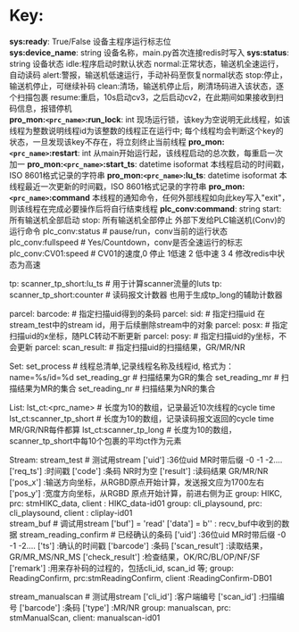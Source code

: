 # Key:
**sys:ready**: True/False
	设备主程序运行标志位  
**sys:device_name**: string
	设备名称，main.py首次连接redis时写入
**sys:status**: string
	设备状态
	idle:程序启动时默认状态
	normal:正常状态，输送机全速运行，自动读码
	alert:警报，输送机低速运行，手动补码至恢复normal状态
	stop:停止，输送机停止，可继续补码
	clean:清场，输送机停止后，刷清场码进入该状态，逐个扫描包裹
	resume:重启，10s启动cv3，之后启动cv2，在此期间如果接收到扫码信息，报错停机	
**pro_mon:`<prc_name>`:run_lock**: int
	现场运行锁，该key为空说明无此线程，如该线程为整数说明线程id为该整数的线程正在运行中;
	每个线程均会判断这个key的状态，一旦发现该key不存在，将立刻终止当前线程
**pro_mon:`<prc_name>`:restart**: int
	从main开始运行起，该线程启动的总次数，每重启一次加一
**pro_mon:`<prc_name>`:start_ts**: datetime isoformat
	本线程启动的时间戳，ISO 8601格式记录的字符串
**pro_mon:`<prc_name>`:lu_ts**: datetime isoformat
	本线程最近一次更新的时间戳，ISO 8601格式记录的字符串
**pro_mon:`<prc_name>`:command**
	本线程的通知命令，任何外部线程如向此key写入"exit"，则该线程在完成必要操作后将自行结束线程
**plc_conv:command**: string 
	start:	所有输送机全部启动
	stop: 所有输送机全部停止	
	外部下发给PLC输送机(Conv)的运行命令
plc_conv:status                    # pause/run，conv当前的运行状态
plc_conv:fullspeed                # Yes/Countdown，conv是否全速运行的标志
plc_conv:CV01:speed                # CV01的速度,0 停止 1低速 2 低中速 3 4 修改redis中状态为高速

tp: scanner_tp_short:lu_ts        # 用于计算scanner流量的luts
tp: scanner_tp_short:counter        # 读码报文计数器 也用于生成tp_long的辅助计数器

parcel: barcode:<uid>            # 指定扫描uid得到的条码
parcel: sid:<uid>                # 指定扫描uid 在stream_test中的stream id，用于后续删除stream中的对象
parcel: posx:<uid>                # 指定扫描uid的x坐标，随PLC转动不断更新
parcel: posy:<uid>                # 指定扫描uid的y坐标，不会更新
parcel: scan_result:<uid>        # 指定扫描uid的扫描结果，GR/MR/NR

Set:
set_process                        # 线程总清单,记录线程名称及线程id, 格式为：name=%s/id=%d
set_reading_gr                    # 扫描结果为GR的集合
set_reading_mr                    # 扫描结果为MR的集合
set_reading_nr                    # 扫描结果为NR的集合

List:
lst_ct:<prc_name>                # 长度为10的数组，记录最近10次线程的cycle time
lst_ct:scanner_tp_short            # 长度为10的数组，记录读码报文返回的cycle time MR/GR/NR每件都算
lst_ct:scanner_tp_long            # 长度为10的数组，scanner_tp_short中每10个包裹的平均ct作为元素

Stream:
stream_test                        # 测试用stream 
                                ['uid']        :36位uid MR时带后缀 -0 -1 -2....
                                ['req_ts']    :时间戳 
                                ['code']    :条码 NR时为空
                                ['result']    :读码结果 GR/MR/NR
                                ['pos_x']    :输送方向坐标，从RGBD原点开始计算，发送报文应为1700左右 
                                ['pos_y']    :宽度方向坐标，从RGBD 原点开始计算，前进右侧为正
			group: HIKC, prc: stmHIKC_data, client : HIKC_data-id01
			group: cli<xx>_playsound, prc: cli_playsound, client : cliplay-id01		
stream_buf                        # 调试用stream
                                ['buf'] = 'read'
                                ['data'] = b''    : recv_buf中收到的数据
stream_reading_confirm            # 已经确认的条码 
                                ['uid']        :36位uid MR时带后缀 -0 -1 -2....
                                ['ts']        :确认的时间戳 
                                ['barcode']    :条码
                                ['scan_result']        :读取结果，GR/MR_MS/NR_MS
                                ['check_result']    :检查结果，OK/RC/BL/OP/NF/SF
                                ['remark']            :用来存补码的过程的，包括cli_id, scan_id 等;
			group: ReadingConfirm, prc:stmReadingConfirm, client :ReadingConfirm-DB01

stream_manualscan                # 测试用stream 
                                ['cli_id']    :客户端编号
                                ['scan_id']    :扫描编号 
                                ['barcode']    :条码
                                ['type']    :MR/NR
			group: manualscan, prc: stmManualScan, client: manualscan-id01